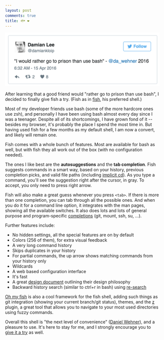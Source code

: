 ```yaml
---
layout: post
comments: true
title: 🐟 ❤️
---
```


![twitter post](/blog/assets/prison.png)

After learning that a good friend would "rather go to prison than use bash", I decided to finally give fish a try. (Fish as in [fish](https://fishshell.com), his preferred shell.)

Most of my developer friends use bash (some of the more hardcore ones use zsh), and personally I have been using bash almost every day since I was a teenager. Despite all of its shortcomings, I have grown fond of it -- besides my browser, it's probably the place I spend the most time in. But having used fish for a few months as my default shell, I am now a convert, and likely will remain one.

Fish comes with a whole bunch of features. Most are available for bash as well, but with fish they all work out of the box (with no configuration needed).

The ones I like best are the **autosuggestions** and the **tab completion**. Fish suggests commands in a smart way, based on your history, previous completion picks, and valid file paths (including [implicit cd](https://github.com/fish-shell/fish-shell/issues/22)). As you type a command, you'll see the suggestion right after the cursor, in gray. To accept, you only need to press right arrow.

Fish will also make a great guess whenever you press `<tab>`. If there is more than one completion, you can tab through all the possible ones. And when you do it for a command line option, it integrates with the man pages, showing all the available switches. It also does lots and lots of general purpose and program-specific [completions](http://fishshell.com/docs/current/index.html#completion) (git, mount, ssh, su, ...).

Further features include:

- No hidden settings, all the special features are on by default
- Colors (256 of them), for extra visual feedback
- A very long command history
- Skips duplicates in your history
- For partial commands, the up arrow shows matching commands from your history only
- Wildcards
- A web based configuration interface
- It's fast
- A great [design document](http://fishshell.com/docs/current/design.html) outlining their design philosophy
- Backward history search (similar to ctrl+r in bash) using [re-search](https://github.com/jbonjean/re-search)

[Oh my fish](https://github.com/oh-my-fish/oh-my-fish) is also a cool framework for the fish shell, adding such things as git integration (showing your current branch/git status), themes, and the [z](https://github.com/rupa/z) plugin, a great tool that allows you to navigate to your most used directories using fuzzy commands.

Overall this shell is "the next level of convenience" ([Daniel Wehner](https://twitter.com/da_wehner/status/598589852888801282)), and a pleasure to use. It's here to stay for me, and I strongly encourage you to [give it a try](https://fishshell.com/#platform_tabs) as well.
